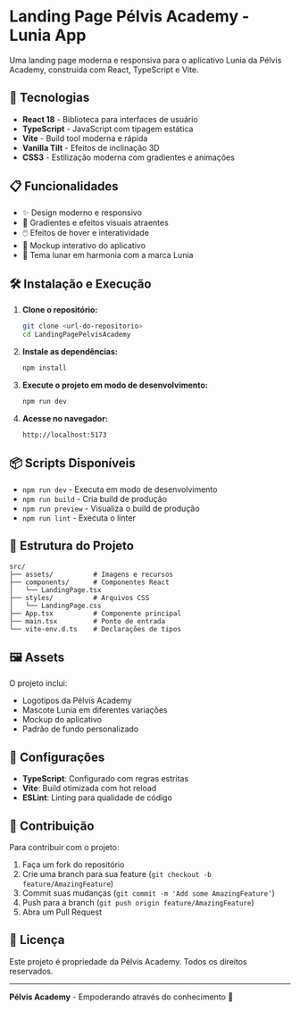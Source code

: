 # Landing Page Pélvis Academy - Lunia App

Uma landing page moderna e responsiva para o aplicativo Lunia da Pélvis Academy, construída com React, TypeScript e Vite.

## 🚀 Tecnologias

- **React 18** - Biblioteca para interfaces de usuário
- **TypeScript** - JavaScript com tipagem estática
- **Vite** - Build tool moderna e rápida
- **Vanilla Tilt** - Efeitos de inclinação 3D
- **CSS3** - Estilização moderna com gradientes e animações

## 📋 Funcionalidades

- ✨ Design moderno e responsivo
- 🎨 Gradientes e efeitos visuais atraentes
- 🖱️ Efeitos de hover e interatividade
- 📱 Mockup interativo do aplicativo
- 🌙 Tema lunar em harmonia com a marca Lunia

## 🛠️ Instalação e Execução

1. **Clone o repositório:**
   ```bash
   git clone <url-do-repositorio>
   cd LandingPagePelvisAcademy
   ```

2. **Instale as dependências:**
   ```bash
   npm install
   ```

3. **Execute o projeto em modo de desenvolvimento:**
   ```bash
   npm run dev
   ```

4. **Acesse no navegador:**
   ```
   http://localhost:5173
   ```

## 📦 Scripts Disponíveis

- `npm run dev` - Executa em modo de desenvolvimento
- `npm run build` - Cria build de produção
- `npm run preview` - Visualiza o build de produção
- `npm run lint` - Executa o linter

## 🎨 Estrutura do Projeto

```
src/
├── assets/          # Imagens e recursos
├── components/      # Componentes React
│   └── LandingPage.tsx
├── styles/          # Arquivos CSS
│   └── LandingPage.css
├── App.tsx          # Componente principal
├── main.tsx         # Ponto de entrada
└── vite-env.d.ts    # Declarações de tipos
```

## 🖼️ Assets

O projeto inclui:
- Logotipos da Pélvis Academy
- Mascote Lunia em diferentes variações
- Mockup do aplicativo
- Padrão de fundo personalizado

## 🔧 Configurações

- **TypeScript**: Configurado com regras estritas
- **Vite**: Build otimizada com hot reload
- **ESLint**: Linting para qualidade de código

## 👥 Contribuição

Para contribuir com o projeto:

1. Faça um fork do repositório
2. Crie uma branch para sua feature (`git checkout -b feature/AmazingFeature`)
3. Commit suas mudanças (`git commit -m 'Add some AmazingFeature'`)
4. Push para a branch (`git push origin feature/AmazingFeature`)
5. Abra um Pull Request

## 📄 Licença

Este projeto é propriedade da Pélvis Academy. Todos os direitos reservados.

---

**Pélvis Academy** - Empoderando através do conhecimento 🌙